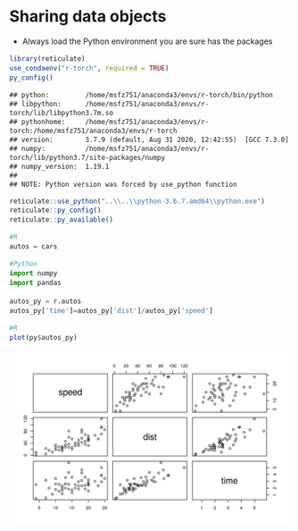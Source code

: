 # Sharing data objects


* Always load the Python environment you are sure has the packages


```r
library(reticulate)
use_condaenv("r-torch", required = TRUE)
py_config()
```

```
## python:         /home/msfz751/anaconda3/envs/r-torch/bin/python
## libpython:      /home/msfz751/anaconda3/envs/r-torch/lib/libpython3.7m.so
## pythonhome:     /home/msfz751/anaconda3/envs/r-torch:/home/msfz751/anaconda3/envs/r-torch
## version:        3.7.9 (default, Aug 31 2020, 12:42:55)  [GCC 7.3.0]
## numpy:          /home/msfz751/anaconda3/envs/r-torch/lib/python3.7/site-packages/numpy
## numpy_version:  1.19.1
## 
## NOTE: Python version was forced by use_python function
```



```r
reticulate::use_python("..\\..\\python-3.6.7.amd64\\python.exe")
reticulate::py_config()
reticulate::py_available()
```



```r
#R
autos = cars
```



```python
#Python
import numpy
import pandas 

autos_py = r.autos
autos_py['time']=autos_py['dist']/autos_py['speed']
```


```r
#R
plot(py$autos_py)
```

<img src="03-python_and_r_files/figure-html/unnamed-chunk-5-1.png" width="672" />

